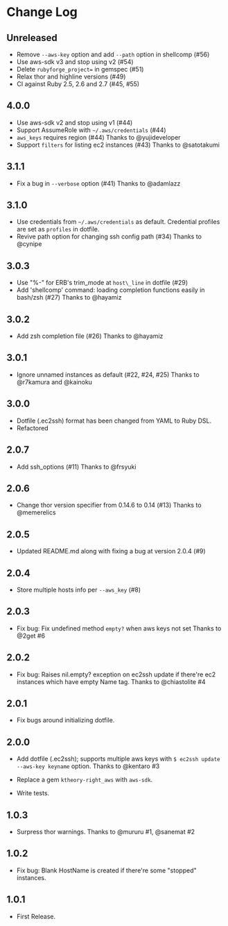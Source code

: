 # Change Log

## Unreleased
* Remove `--aws-key` option and add `--path` option in shellcomp (#56)
* Use aws-sdk v3 and stop using v2 (#54)
* Delete `rubyforge_project=` in gemspec (#51)
* Relax thor and highline versions (#49)
* CI against Ruby 2.5, 2.6 and 2.7 (#45, #55)

## 4.0.0
* Use aws-sdk v2 and stop using v1 (#44)
* Support AssumeRole with `~/.aws/credentials` (#44)
* `aws_keys` requires region (#44)
  Thanks to @yujideveloper
* Support `filters` for listing ec2 instances (#43)
  Thanks to @satotakumi

## 3.1.1
* Fix a bug in `--verbose` option (#41)
  Thanks to @adamlazz

## 3.1.0
* Use credentials from `~/.aws/credentials` as default. Credential profiles are set as `profiles` in dotfile.
* Revive path option for changing ssh config path (#34)
  Thanks to @cynipe

## 3.0.3
* Use "%-" for ERB's trim\_mode at `host\_line` in dotfile (#29)
* Add 'shellcomp' command: loading completion functions easily in bash/zsh (#27)
  Thanks to @hayamiz

## 3.0.2
* Add zsh completion file (#26)
  Thanks to @hayamiz

## 3.0.1
* Ignore unnamed instances as default (#22, #24, #25)
  Thanks to @r7kamura and @kainoku

## 3.0.0
* Dotfile (.ec2ssh) format has been changed from YAML to Ruby DSL.
* Refactored

## 2.0.7

* Add ssh_options (#11)
  Thanks to @frsyuki

## 2.0.6

* Change thor version specifier from 0.14.6 to 0.14 (#13)
  Thanks to @memerelics

## 2.0.5

* Updated README.md along with fixing a bug at version 2.0.4 (#9)

## 2.0.4

* Store multiple hosts info per `--aws_key` (#8)

## 2.0.3

* Fix bug: Fix undefined method `empty?` when aws keys not set
  Thanks to @2get #6

## 2.0.2

* Fix bug: Raises nil.empty? exception on ec2ssh update
  if there're ec2 instances which have empty Name tag.
  Thanks to @chiastolite #4

## 2.0.1

* Fix bugs around initializing dotfile.

## 2.0.0

* Add dotfile (.ec2ssh); supports multiple aws keys with `$ ec2ssh update --aws-key keyname` option.
  Thanks to @kentaro #3

* Replace a gem `ktheory-right_aws` with `aws-sdk`.

* Write tests.

## 1.0.3

* Surpress thor warnings. Thanks to @mururu #1, @sanemat #2

## 1.0.2

* Fix bug: Blank HostName is created if there're some "stopped" instances.

## 1.0.1

* First Release.

